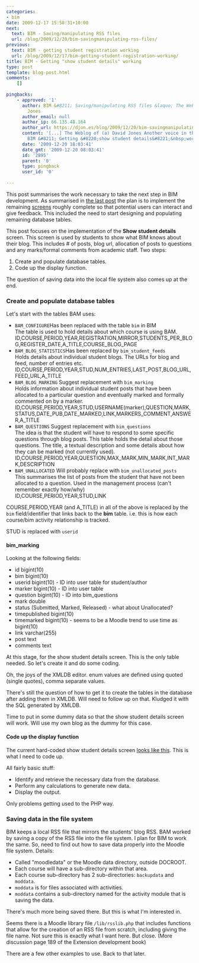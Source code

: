 ```yaml
---
categories:
- bim
date: 2009-12-17 15:58:31+10:00
next:
  text: BIM - Saving/manipulating RSS files
  url: /blog/2009/12/20/bim-savingmanipulating-rss-files/
previous:
  text: BIM - getting student registration working
  url: /blog/2009/12/17/bim-getting-student-registration-working/
title: BIM - Getting "show student details" working
type: post
template: blog-post.html
comments:
    []
    
pingbacks:
    - approved: '1'
      author: BIM &#8211; Saving/manipulating RSS files &laquo; The Weblog of (a) David
        Jones
      author_email: null
      author_ip: 66.135.48.164
      author_url: https://djon.es/blog/2009/12/20/bim-savingmanipulating-rss-files/
      content: '[...] The Weblog of (a) David Jones Another voice in the blogosphere    &laquo;
        BIM &#8211; Getting &#8220;show student details&#8221;&nbsp;working [...]'
      date: '2009-12-20 18:03:41'
      date_gmt: '2009-12-20 08:03:41'
      id: '2895'
      parent: '0'
      type: pingback
      user_id: '0'
    
---
```

This post summarises the work necessary to take the next step in BIM development. As summarised in [the last post](/blog/2009/12/17/bim-getting-student-registration-working/) the plan is to implement the remaining [screens](/blog/2009/12/14/getting-back-into-bim-summary-and-way-forward/#screens) roughly complete so that potential users can interact and give feedback. This included the need to start designing and populating remaining database tables.

This post focuses on the implementation of the **Show student details** screen. This screen is used by students to show what BIM knows about their blog. This includes # of posts, blog url, allocation of posts to questions and any marks/formal comments from academic staff. Two steps:

1. Create and populate database tables.
2. Code up the display function.

The question of saving data into the local file system also comes up at the end.

### Create and populate database tables

Let's start with the tables BAM uses:

- `BAM_CONFIGURE`Has been replaced with the table `bim` in BIM  
    The table is used to hold details about which course is using BAM.  
    ID,COURSE,PERIOD,YEAR,REGISTRATION,MIRROR,STUDENTS\_PER\_BLOG,REGISTER\_DATE,A\_TITLE,COURSE\_BLOG\_PAGE
- `BAM_BLOG_STATISTICS`Has been replaced by `bim_student_feeds`  
    Holds details about individual student blogs. The URLs for blog and feed, number of entries etc.  
    ID,COURSE,PERIOD,YEAR,STUD,NUM\_ENTRIES,LAST\_POST,BLOG\_URL,FEED\_URL,A\_TITLE
- `BAM_BLOG_MARKING` Suggest replacement with `bim_marking`  
    Holds information about individual student posts that have been allocated to a particular question and eventually marked and formally commented on by a marker.  
    ID,COURSE,PERIOD,YEAR,STUD,USERNAME(marker),QUESTION,MARK,STATUS,DATE\_PUB,DATE\_MARKED,LINK,MARKERS\_COMMENT,ANSWER,A\_TITLE
- `BAM_QUESTIONS` Suggest replacement with `bim_questions`  
    The idea is that the student will have to respond to some specific questions through blog posts. This table holds the detail about those questions. The title, a textual description and some details about how they can be marked (not currently used).  
    ID,COURSE,PERIOD,YEAR,QUESTION,MAX\_MARK,MIN\_MARK,INT\_MARK,DESCRIPTION
- `BAM_UNALLOCATED` Will probably replace with `bim_unallocated_posts`  
    This summarises the list of posts from the student that have not been allocated to a question. Used in the management process (can't remember exactly how/why)  
    ID,COURSE,PERIOD,YEAR,STUD,LINK

COURSE,PERIOD,YEAR (and A\_TITLE) in all of the above is replaced by the `bim` field/identifier that links back to the **bim** table. i.e. this is how each course/bim activity relationship is tracked.

STUD is replaced with `userid`

#### bim\_marking

Looking at the following fields:

- id bigint(10)
- bim bigint(10)
- userid bigint(10) - ID into user table for student/author
- marker bigint(10) - ID into user table
- question bigint(10) - ID into bim\_questions
- mark double
- status (Submitted, Marked, Released) - what about Unallocated?
- timepublished bigint(10)
- timemarked bigint(10) - seems to be a Moodle trend to use time as bigint(10)
- link varchar(255)
- post text
- comments text

At this stage, for the show student details screen. This is the only table needed. So let's create it and do some coding.

Oh, the joys of the XMLDB editor. enum values are defined using quoted (single quotes), comma separate values.

There's still the question of how to get it to create the tables in the database after adding them in XMLDB. Will need to follow up on that. Kludged it with the SQL generated by XMLDB.

Time to put in some dummy data so that the show student details screen will work. Will use my own blog as the dummy for this case.

#### Code up the display function

The current hard-coded show student details screen [looks like this](http://www.flickr.com/photos/david_jones/4191983876/). This is what I need to code up.

All fairly basic stuff:

- Identify and retrieve the necessary data from the database.
- Perform any calculations to generate new data.
- Display the output.

Only problems getting used to the PHP way.

### Saving data in the file system

BIM keeps a local RSS file that mirrors the students' blog RSS. BAM worked by saving a copy of the RSS file into the file system. I plan for BIM to work the same. So, need to find out how to save data properly into the Moodle file system. Details:

- Called "moodledata" or the Moodle data directory, outside DOCROOT.
- Each course will have a sub-directory within that area.
- Each course sub-directory has 2 sub-directories: `backupdata` and `moddata`.
- `moddata` is for files associated with activities.
- `moddata` contains a sub-directory named for the activity module that is saving the data.

There's much more being saved there. But this is what I'm interested in.

Seems there is a Moodle library file `/lib/rsslib.php` that includes functions that allow for the creation of an RSS file from scratch, including giving the file name. Not sure this is exactly what I want here. But close. (More discussion page 189 of the Extension development book)

There are a few other examples to use. Back to that later.